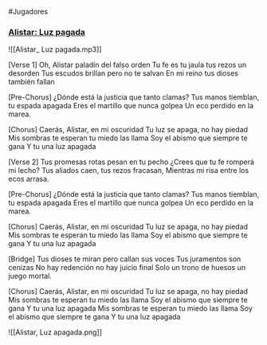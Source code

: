 #Jugadores
### [Alistar: Luz pagada](https://suno.com/song/6c18894f-4cc9-4e72-9542-3d36c7c79e70)

![[Alistar_ Luz pagada.mp3]]

[Verse 1]
Oh, Alistar
paladín del falso orden
Tu fe es tu jaula
tus rezos un desorden
Tus escudos brillan
pero no te salvan
En mi reino
tus dioses también fallan

[Pre-Chorus]
¿Dónde está la justicia que tanto clamas?
Tus manos tiemblan, tu espada apagada
Eres el martillo que nunca golpea
Un eco perdido en la marea.

[Chorus]
Caerás, Alistar, en mi oscuridad
Tu luz se apaga, no hay piedad
Mis sombras te esperan
tu miedo las llama
Soy el abismo que siempre te gana
Y tu una luz apagada

[Verse 2]
Tus promesas rotas pesan en tu pecho
¿Crees que tu fe romperá mi lecho?
Tus aliados caen, tus rezos fracasan,
Mientras mi risa entre los ecos arrasa.

[Pre-Chorus]
¿Dónde está la justicia que tanto clamas?
Tus manos tiemblan, tu espada apagada
Eres el martillo que nunca golpea
Un eco perdido en la marea.

[Chorus]
Caerás, Alistar, en mi oscuridad
Tu luz se apaga, no hay piedad
Mis sombras te esperan
tu miedo las llama
Soy el abismo que siempre te gana
Y tu una luz apagada

[Bridge]
Tus dioses te miran
pero callan sus voces
Tus juramentos son cenizas
No hay redención
no hay juicio final
Solo un trono de huesos
un juego mortal.

[Chorus]
Caerás, Alistar, en mi oscuridad
Tu luz se apaga, no hay piedad
Mis sombras te esperan
tu miedo las llama
Soy el abismo que siempre te gana
Y tu una luz apagada
Mis sombras te esperan
tu miedo las llama
Soy el abismo que siempre te gana
Y tu una luz apagada

![[Alistar, Luz apagada.png]]